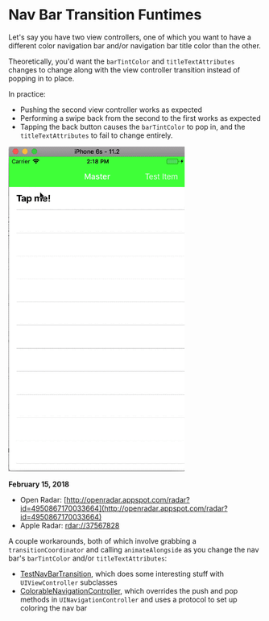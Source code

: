 # Nav Bar Transition Funtimes

Let's say you have two view controllers, one of which you want to have a different color navigation bar and/or navigation bar title color than the other.

Theoretically, you'd want the `barTintColor` and `titleTextAttributes` changes to change along with the view controller transition instead of popping in to place. 

In practice: 

- Pushing the second view controller works as expected
- Performing a swipe back from the second to the first works as expected
- Tapping the back button causes the `barTintColor` to pop in, and the `titleTextAttributes` to fail to change entirely. 

![](bug_gif.gif)

**February 15, 2018**

- Open Radar: [http://openradar.appspot.com/radar?id=4950867170033664](http://openradar.appspot.com/radar?id=4950867170033664)
- Apple Radar: [rdar://37567828](rdar://37567828)


A couple workarounds, both of which involve grabbing a `transitionCoordinator` and calling `animateAlongside` as you change the nav bar's `barTintColor` and/or `titleTextAttributes`: 

- [TestNavBarTransition](https://github.com/josshad/TestNavBarTransition), which does some interesting stuff with `UIViewController` subclasses
- [ColorableNavigationController](https://gist.github.com/Sorix/1d8543b18cfd76c12c36525bc280a35d), which overrides the push and pop methods in `UINavigationController` and uses a protocol to set up coloring the nav bar
